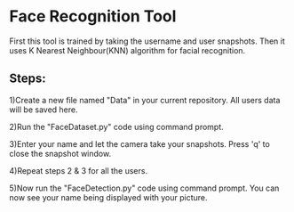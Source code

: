 # Face Recognition Tool

First this tool is trained by taking the username and user snapshots. Then it uses K Nearest Neighbour(KNN) algorithm for facial recognition. 

## Steps:

1)Create a new file named "Data" in your current repository. All users data will be saved here.

2)Run the "FaceDataset.py" code using command prompt.

3)Enter your name and let the camera take your snapshots. Press 'q' to close the snapshot window.

4)Repeat steps 2 & 3 for all the users.

5)Now run the "FaceDetection.py" code using command prompt. You can now see your name being displayed with your picture.
